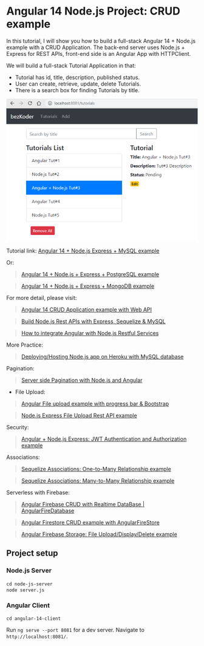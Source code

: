 # Angular 14 Node.js Project: CRUD example

In this tutorial, I will show you how to build a full-stack Angular 14 + Node.js example with a CRUD Application. The back-end server uses Node.js + Express for REST APIs, front-end side is an Angular App with HTTPClient.

We will build a full-stack Tutorial Application in that:
- Tutorial has id, title, description, published status.
- User can create, retrieve, update, delete Tutorials.
- There is a search box for finding Tutorials by title.

![angular-14-node-js-project-example](angular-14-node-js-project-example.png)

Tutorial link: [Angular 14 + Node.js Express + MySQL example](https://www.bezkoder.com/angular-14-node-js-express-mysql/)

Or:
> [Angular 14 + Node.js + Express + PostgreSQL example](https://www.bezkoder.com/angular-14-node-js-express-postgresql/)

> [Angular 14 + Node.js + Express + MongoDB example](https://www.bezkoder.com/angular-14-mongodb-node-js-express/)

For more detail, please visit:
> [Angular 14 CRUD Application example with Web API](https://www.bezkoder.com/angular-14-crud-example/)

> [Build Node.js Rest APIs with Express, Sequelize & MySQL](https://www.bezkoder.com/node-js-express-sequelize-mysql/)

> [How to integrate Angular with Node.js Restful Services](https://www.bezkoder.com/integrate-angular-12-node-js/)

More Practice:
> [Deploying/Hosting Node.js app on Heroku with MySQL database](https://www.bezkoder.com/deploy-node-js-app-heroku-cleardb-mysql/)

Pagination:
> [Server side Pagination with Node.js and Angular](https://www.bezkoder.com/server-side-pagination-node-js-angular/)

- File Upload:
> [Angular File upload example with progress bar & Bootstrap](https://www.bezkoder.com/angular-14-file-upload/)

> [Node.js Express File Upload Rest API example](https://www.bezkoder.com/node-js-express-file-upload/)

Security:
> [Angular + Node.js Express: JWT Authentication and Authorization example](https://www.bezkoder.com/node-js-angular-13-jwt-auth/)

Associations:
> [Sequelize Associations: One-to-Many Relationship example](https://www.bezkoder.com/sequelize-associate-one-to-many/)

> [Sequelize Associations: Many-to-Many Relationship example](https://www.bezkoder.com/sequelize-associate-many-to-many/)

Serverless with Firebase:
> [Angular Firebase CRUD with Realtime DataBase | AngularFireDatabase](https://www.bezkoder.com/angular-13-firebase-crud/)

> [Angular Firestore CRUD example with AngularFireStore](https://www.bezkoder.com/angular-13-firestore-crud-angularfirestore/)

> [Angular Firebase Storage: File Upload/Display/Delete example](https://www.bezkoder.com/angular-13-firebase-storage/)

## Project setup

### Node.js Server
```
cd node-js-server
node server.js
```

### Angular Client
```
cd angular-14-client
```
Run `ng serve --port 8081` for a dev server. Navigate to `http://localhost:8081/`.
